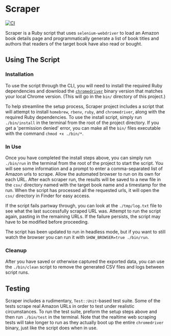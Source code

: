 # Scraper

[![CI](https://github.com/jhunschejones/Scraper/actions/workflows/ci.yml/badge.svg)](https://github.com/jhunschejones/Scraper/actions/workflows/ci.yml)

Scraper is a Ruby script that uses `selenium-webdriver` to load an Amazon book details page and programmatically generate a list of book titles and authors that readers of the target book have also read or bought.

## Using The Script

### Installation
To use the script through the CLI, you will need to install the required Ruby dependencies and download the [`chromedriver`](https://chromedriver.chromium.org/downloads) binary version that matches your local Chrome version. (This will go in the `bin/` directory of this project.)

To help streamline the setup process, Scraper project includes a script that will attempt to install `homebrew`, `rbenv`, `ruby`, and `chromedriver`, along with the required Ruby dependencies. To use the install script, simply run `./bin/install` in the terminal from the root of the project directory. If you get a 'permission denied' error, you can make all the `bin/` files executable with the command `chmod +x ./bin/*`.

### In Use
Once you have completed the install steps above, you can simply run `./bin/run` in the terminal from the root of the project to start the script. You will see some information and a prompt to enter a comma-separated list of Amazon urls to scrape. Allow the automated browser to run on its own for each URL. After each scraper run, the results will be saved to a new file in the `csv/` directory named with the target book name and a timestamp for the run. When the script has processed all the requested urls, it will open the `csv/` directory in Finder for easy access.

If the script fails partway through, you can look at the `./tmp/log.txt` file to see what the last successfully scraped URL was. Attempt to run the script again, pasting in the remaining URLs. If the failure persists, the script may have to be modified before proceeding.

The script has been updated to run in headless mode, but if you want to still watch the browser you can run it with `SHOW_BROWSER=true ./bin/run`.

### Cleanup
After you have saved or otherwise captured the exported data, you can use the `./bin/clean` script to remove the generated CSV files and logs between script runs.

## Testing
Scraper includes a rudimentary, `Test::Unit`-based test suite. Some of the tests scrape real Amazon URLs in order to test under realistic circumstances. To run the test suite, preform the setup steps above and then run `./bin/test` in the terminal. Note that the realtime web scraping tests will take longer to run as they actually boot up the entire `chromedriver` binary, just like the script does when in use.
